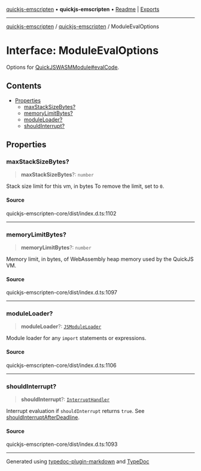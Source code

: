 [quickjs-emscripten](../../packages.md) • **quickjs-emscripten** • [Readme](../README.md) \| [Exports](../exports.md)

***

[quickjs-emscripten](../../packages.md) / [quickjs-emscripten](../exports.md) / ModuleEvalOptions

# Interface: ModuleEvalOptions

Options for [QuickJSWASMModule#evalCode](../classes/QuickJSWASMModule.md#evalcode).

## Contents

- [Properties](ModuleEvalOptions.md#properties)
  - [maxStackSizeBytes?](ModuleEvalOptions.md#maxstacksizebytes)
  - [memoryLimitBytes?](ModuleEvalOptions.md#memorylimitbytes)
  - [moduleLoader?](ModuleEvalOptions.md#moduleloader)
  - [shouldInterrupt?](ModuleEvalOptions.md#shouldinterrupt)

## Properties

### maxStackSizeBytes?

> **maxStackSizeBytes**?: `number`

Stack size limit for this vm, in bytes
To remove the limit, set to `0`.

#### Source

quickjs-emscripten-core/dist/index.d.ts:1102

***

### memoryLimitBytes?

> **memoryLimitBytes**?: `number`

Memory limit, in bytes, of WebAssembly heap memory used by the QuickJS VM.

#### Source

quickjs-emscripten-core/dist/index.d.ts:1097

***

### moduleLoader?

> **moduleLoader**?: [`JSModuleLoader`](JSModuleLoader.md)

Module loader for any `import` statements or expressions.

#### Source

quickjs-emscripten-core/dist/index.d.ts:1106

***

### shouldInterrupt?

> **shouldInterrupt**?: [`InterruptHandler`](../exports.md#interrupthandler)

Interrupt evaluation if `shouldInterrupt` returns `true`.
See [shouldInterruptAfterDeadline](../exports.md#shouldinterruptafterdeadline).

#### Source

quickjs-emscripten-core/dist/index.d.ts:1093

***

Generated using [typedoc-plugin-markdown](https://www.npmjs.com/package/typedoc-plugin-markdown) and [TypeDoc](https://typedoc.org/)
